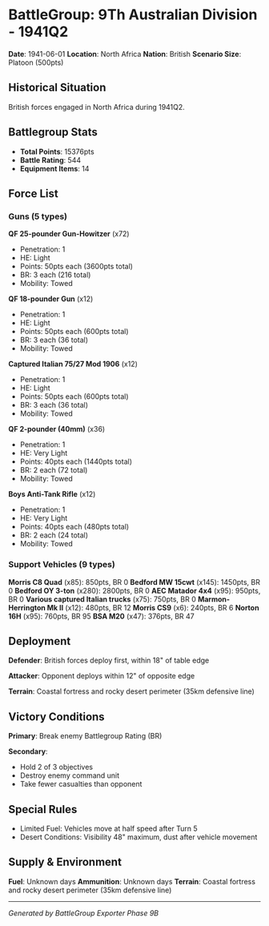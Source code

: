 # BattleGroup: 9Th Australian Division - 1941Q2

**Date**: 1941-06-01
**Location**: North Africa
**Nation**: British
**Scenario Size**: Platoon (500pts)

## Historical Situation

British forces engaged in North Africa during 1941Q2.

## Battlegroup Stats

- **Total Points**: 15376pts
- **Battle Rating**: 544
- **Equipment Items**: 14

## Force List

### Guns (5 types)

**QF 25-pounder Gun-Howitzer** (x72)
- Penetration: 1
- HE: Light
- Points: 50pts each (3600pts total)
- BR: 3 each (216 total)
- Mobility: Towed

**QF 18-pounder Gun** (x12)
- Penetration: 1
- HE: Light
- Points: 50pts each (600pts total)
- BR: 3 each (36 total)
- Mobility: Towed

**Captured Italian 75/27 Mod 1906** (x12)
- Penetration: 1
- HE: Light
- Points: 50pts each (600pts total)
- BR: 3 each (36 total)
- Mobility: Towed

**QF 2-pounder (40mm)** (x36)
- Penetration: 1
- HE: Very Light
- Points: 40pts each (1440pts total)
- BR: 2 each (72 total)
- Mobility: Towed

**Boys Anti-Tank Rifle** (x12)
- Penetration: 1
- HE: Very Light
- Points: 40pts each (480pts total)
- BR: 2 each (24 total)
- Mobility: Towed

### Support Vehicles (9 types)

**Morris C8 Quad** (x85): 850pts, BR 0
**Bedford MW 15cwt** (x145): 1450pts, BR 0
**Bedford OY 3-ton** (x280): 2800pts, BR 0
**AEC Matador 4x4** (x95): 950pts, BR 0
**Various captured Italian trucks** (x75): 750pts, BR 0
**Marmon-Herrington Mk II** (x12): 480pts, BR 12
**Morris CS9** (x6): 240pts, BR 6
**Norton 16H** (x95): 760pts, BR 95
**BSA M20** (x47): 376pts, BR 47

## Deployment

**Defender**: British forces deploy first, within 18" of table edge

**Attacker**: Opponent deploys within 12" of opposite edge

**Terrain**: Coastal fortress and rocky desert perimeter (35km defensive line)

## Victory Conditions

**Primary**: Break enemy Battlegroup Rating (BR)

**Secondary**:
- Hold 2 of 3 objectives
- Destroy enemy command unit
- Take fewer casualties than opponent

## Special Rules

- Limited Fuel: Vehicles move at half speed after Turn 5
- Desert Conditions: Visibility 48" maximum, dust after vehicle movement

## Supply & Environment

**Fuel**: Unknown days
**Ammunition**: Unknown days
**Terrain**: Coastal fortress and rocky desert perimeter (35km defensive line)

---

*Generated by BattleGroup Exporter Phase 9B*
